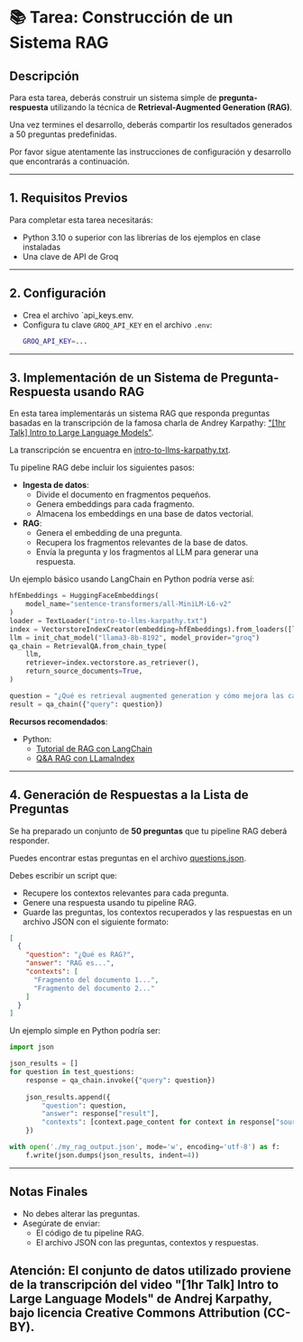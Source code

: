 
# 📚 Tarea: Construcción de un Sistema RAG

## Descripción

Para esta tarea, deberás construir un sistema simple de **pregunta-respuesta** utilizando la técnica de **Retrieval-Augmented Generation (RAG)**.

Una vez termines el desarrollo, deberás compartir los resultados generados a 50 preguntas predefinidas.

Por favor sigue atentamente las instrucciones de configuración y desarrollo que encontrarás a continuación.

---

## 1. Requisitos Previos

Para completar esta tarea necesitarás:

- Python 3.10 o superior con las librerías de los ejemplos en clase instaladas
- Una clave de API de Groq

---

## 2. Configuración

- Crea el archivo `api_keys.env.
- Configura tu clave `GROQ_API_KEY` en el archivo `.env`:
  ```bash
  GROQ_API_KEY=...
  ```

---

## 3. Implementación de un Sistema de Pregunta-Respuesta usando RAG

En esta tarea implementarás un sistema RAG que responda preguntas basadas en la transcripción de la famosa charla de Andrey Karpathy: ["[1hr Talk] Intro to Large Language Models"](https://www.youtube.com/watch?v=zjkBMFhNj_g).

La transcripción se encuentra en [intro-to-llms-karpathy.txt](docs/intro-to-llms-karpathy.txt).

Tu pipeline RAG debe incluir los siguientes pasos:

- **Ingesta de datos**:
  - Divide el documento en fragmentos pequeños.
  - Genera embeddings para cada fragmento.
  - Almacena los embeddings en una base de datos vectorial.
- **RAG**:
  - Genera el embedding de una pregunta.
  - Recupera los fragmentos relevantes de la base de datos.
  - Envía la pregunta y los fragmentos al LLM para generar una respuesta.

Un ejemplo básico usando LangChain en Python podría verse así:

```python
hfEmbeddings = HuggingFaceEmbeddings(
    model_name="sentence-transformers/all-MiniLM-L6-v2"
)
loader = TextLoader("intro-to-llms-karpathy.txt")
index = VectorstoreIndexCreator(embedding=hfEmbeddings).from_loaders([loader])
llm = init_chat_model("llama3-8b-8192", model_provider="groq")
qa_chain = RetrievalQA.from_chain_type(
    llm,
    retriever=index.vectorstore.as_retriever(),
    return_source_documents=True,
)

question = "¿Qué es retrieval augmented generation y cómo mejora las capacidades de los modelos de lenguaje?"
result = qa_chain({"query": question})
```

**Recursos recomendados**:

- Python:
  - [Tutorial de RAG con LangChain](https://python.langchain.com/v0.2/docs/tutorials/rag/)
  - [Q&A RAG con LLamaIndex](https://docs.llamaindex.ai/en/stable/understanding/putting_it_all_together/q_and_a/#semantic-search)
---

## 4. Generación de Respuestas a la Lista de Preguntas

Se ha preparado un conjunto de **50 preguntas** que tu pipeline RAG deberá responder.

Puedes encontrar estas preguntas en el archivo [questions.json](questions.json).

Debes escribir un script que:

- Recupere los contextos relevantes para cada pregunta.
- Genere una respuesta usando tu pipeline RAG.
- Guarde las preguntas, los contextos recuperados y las respuestas en un archivo JSON con el siguiente formato:

```json
[
  {
    "question": "¿Qué es RAG?",
    "answer": "RAG es...",
    "contexts": [
      "Fragmento del documento 1...",
      "Fragmento del documento 2..."
    ]
  }
]
```

Un ejemplo simple en Python podría ser:

```python
import json

json_results = []
for question in test_questions:
    response = qa_chain.invoke({"query": question})
    
    json_results.append({
        "question": question,
        "answer": response["result"],
        "contexts": [context.page_content for context in response["source_documents"]]
    })

with open('./my_rag_output.json', mode='w', encoding='utf-8') as f:
    f.write(json.dumps(json_results, indent=4))
```

---

## Notas Finales

- No debes alterar las preguntas.
- Asegúrate de enviar:
  - El código de tu pipeline RAG.
  - El archivo JSON con las preguntas, contextos y respuestas.

**Atención**: El conjunto de datos utilizado proviene de la transcripción del video "[1hr Talk] Intro to Large Language Models" de Andrej Karpathy, bajo licencia Creative Commons Attribution (CC-BY).
---
